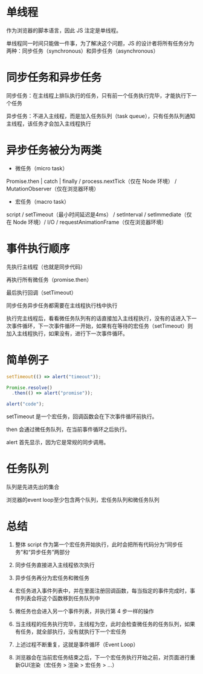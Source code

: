 # 单线程

作为浏览器的脚本语言，因此 JS 注定是单线程。

单线程同一时间只能做一件事，为了解决这个问题，JS 的设计者将所有任务分为两种：同步任务（synchronous）和异步任务（asynchronous）



# 同步任务和异步任务

同步任务：在主线程上排队执行的任务，只有前一个任务执行完毕，才能执行下一个任务

异步任务：不进入主线程，而是加入任务队列（task queue），只有任务队列通知主线程，该任务才会加入主线程执行




# 异步任务被分为两类


+ 微任务（micro task）

Promise.then | catch | finally / process.nextTick（仅在 Node 环境） / MutationObserver（仅在浏览器环境）


+ 宏任务（macro task）

script / setTimeout（最小时间延迟是4ms） / setInterval / setImmediate（仅在 Node 环境）/ I/O / requestAnimationFrame（仅在浏览器环境）






# 事件执行顺序


先执行主线程（也就是同步代码）

再执行所有微任务（promise.then）

最后执行回调（setTimeout）

同步任务异步任务都需要在主线程执行栈中执行


执行完主线程后，看看微任务队列有的话直接加入主线程执行，没有的话进入下一次事件循环，下一次事件循环一开始，如果有在等待的宏任务（setTimeout）则加入主线程执行，如果没有，进行下一次事件循环。



# 简单例子

```js
setTimeout(() => alert("timeout"));

Promise.resolve()
  .then(() => alert("promise"));

alert("code");

```

setTimeout 是一个宏任务，回调函数会在下次事件循环前执行。

then 会通过微任务队列，在当前事件循环之后执行。

alert 首先显示，因为它是常规的同步调用。




# 任务队列

队列是先进先出的集合

浏览器的event loop至少包含两个队列，宏任务队列和微任务队列



# 总结

1. 整体 script 作为第一个宏任务开始执行，此时会把所有代码分为“同步任务”和“异步任务”两部分

2. 同步任务直接进入主线程依次执行

3. 异步任务再分为宏任务和微任务

4. 宏任务进入事件列表中，并在里面注册回调函数，每当指定的事件完成时，事件列表会将这个函数移到任务队列中

5. 微任务也会进入另一个事件列表，并执行第 4 步一样的操作

6. 当主线程的任务执行完毕，主线程为空，此时会检查微任务的任务队列，如果有任务，就全部执行，没有就执行下一个宏任务

7. 上述过程不断重复，这就是事件循环（Event Loop）

8. 浏览器会在当前宏任务结束之后，下一个宏任务执行开始之前，对页面进行重新GUI渲染（宏任务 > 渲染 > 宏任务 > ...）